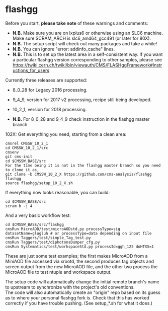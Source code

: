 flashgg
=======

Before you start, **please take note** of these warnings and comments:
* **N.B.** Make sure you are on lxplus6 or otherwise using an SLC6 machine. Make sure SCRAM_ARCH is slc6_amd64_gcc491 (or later for 80X).
* **N.B.** The setup script will check out many packages and take a while!
* **N.B.** You can ignore "error: addinfo_cache" lines. 
* **N.B.** This is to set up the latest area in a self-consistent way. If you want a particular flashgg version corresponding to other samples, please see https://twiki.cern.ch/twiki/bin/viewauth/CMS/FLASHggFramework#Instructions_for_users

Currently three releases are supported:
* 8_0_28 for Legacy 2016 processing.
* 9_4_9, version for 2017 v2 processing, recipe still being developed.
* 10_2_1, version for 2018 processing.

* **N.B.** For 8_0_28 and 9_4_9 check instruction in the flashgg master branch

102X: Get everything you need, starting from a clean area:

 ```
 cmsrel CMSSW_10_2_1
 cd CMSSW_10_2_1/src
 cmsenv
 git cms-init
 cd $CMSSW_BASE/src
For the time being it is not in the flashgg master branch so you need to clone it as,
 git clone -b CMSSW_10_2_X https://github.com/cms-analysis/flashgg flashgg
 source flashgg/setup_10_2_X.sh
 ```

If everything now looks reasonable, you can build:
 ```
 cd $CMSSW_BASE/src
 scram b -j 4
 ```


And a very basic workflow test:
 ```
 cd $CMSSW_BASE/src/flashgg
 cmsRun MicroAOD/test/microAODstd.py processType=sig datasetName=glugluh # or processType=data depending on input file
 cmsRun Taggers/test/simple_Tag_test.py
 cmsRun Taggers/test/diphotonsDumper_cfg.py
 cmsRun Systematics/test/workspaceStd.py processId=ggh_125 doHTXS=1
 ```

These are just some test examples; the first makes MicroAOD from a MiniAOD file accessed via xrootd, 
the second produces tag objects and screen output from the new MicroAOD file,
and the other two process the MicroAOD file to test ntuple and workspace output.

The setup code will automatically change the initial remote branch's name to upstream to synchronize with the project's old conventions.  
The code will also automatically create an "origin" repo based on its guess as to where your personal flashgg fork is.
Check that this has worked correctly if you have trouble pushing.  (See setup_*.sh for what it does.)

